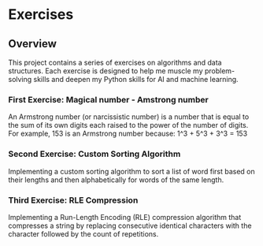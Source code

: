 # Exercises

## Overview

This project contains a series of exercises on algorithms and data structures. Each exercise is designed to help me muscle my problem-solving skills and deepen my Python skills for AI and machine learning.

### First Exercise: Magical number - Amstrong number
An Armstrong number (or narcissistic number) is a number that is equal to the sum of its own digits each raised to the power of the number of digits. For example, 153 is an Armstrong number because:
1^3 + 5^3 + 3^3 = 153

### Second Exercise: Custom Sorting Algorithm
Implementing a custom sorting algorithm to sort a list of word first based on their lengths and then alphabetically for words of the same length.

### Third Exercise: RLE Compression
Implementing a Run-Length Encoding (RLE) compression algorithm that compresses a string by replacing consecutive identical characters with the character followed by the count of repetitions.
